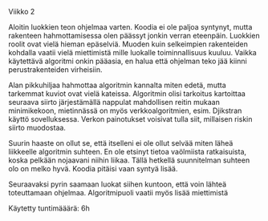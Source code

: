Viikko 2

Aloitin luokkien teon ohjelmaa varten. Koodia ei ole paljoa syntynyt, mutta rakenteen hahmottamisessa olen päässyt jonkin verran eteenpäin. Luokkien roolit ovat vielä hieman epäselviä. Muoden kuin selkeimpien rakenteiden kohdalla vaatii vielä miettimistä mille luokalle toiminnallisuus kuuluu. Vaikka käytettävä algoritmi onkin pääasia, en halua että ohjelman teko jää kiinni perustrakenteiden virheisiin.

Alan pikkuhiljaa hahmottaa algoritmin kannalta miten edetä, mutta tarkemmat kuviot ovat vielä kateissa. Algoritmin olisi tarkoitus kartoittaa seuraava siirto järjestämällä nappulat mahdollisen reitin mukaan minimikekoon, mietinnässä on myös verkkoalgoritmien, esim. Djikstran käyttö sovelluksessa. Verkon painotukset voisivat tulla siit, millaisen riskin siirto muodostaa. 

Suurin haaste on ollut se, että itselleni ei ole ollut selvää miten läheä liikkeelle algoritmin suhteen. En ole etsinyt tietoa vaölmiista ratkaisuista, koska pelkään nojaavani niihin liikaa. Tällä hetkellä suunnitelman suhteen olo on melko hyvä. Koodia pitäisi vaan syntyä lisää.

Seuraavaksi pyrin saamaan luokat siihen kuntoon, että voin lähteä toteuttamaan ohjelmaa. Algoritmipuoli vaatii myös lisää miettimistä

Käytetty tuntimääärä: 6h
